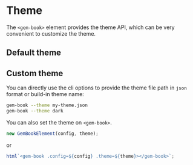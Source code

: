 # Theme

The `<gem-book>` element provides the theme API, which can be very convenient to customize the theme.

## Default theme

<gbp-raw src="/src/element/helper/theme.ts" range="3-18"></gbp-raw>

## Custom theme

You can directly use the cli options to provide the theme file path in `json` format or build-in theme name:

```bash
gem-book --theme my-theme.json
gem-book --theme dark
```

You can also set the theme on `<gem-book>`.

```js
new GemBookElement(config, theme);
```

or

```js
html`<gem-book .config=${config} .theme=${theme}></gem-book>`;
```
